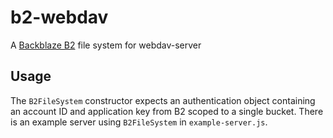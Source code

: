 # b2-webdav

A [Backblaze B2](https://www.backblaze.com/b2/cloud-storage.html) file system for webdav-server

## Usage

The `B2FileSystem` constructor expects an authentication object containing an account ID and application key from B2 scoped to a single bucket.
There is an example server using `B2FileSystem` in `example-server.js`.